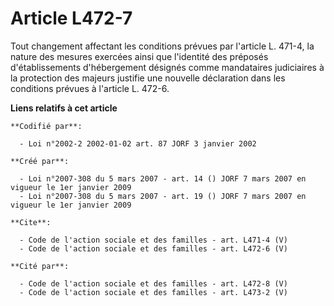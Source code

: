# Article L472-7

Tout changement affectant les conditions prévues par l'article L. 471-4, la nature des mesures exercées ainsi que l'identité
des préposés d'établissements d'hébergement désignés comme mandataires judiciaires à la protection des majeurs justifie une
nouvelle déclaration dans les conditions prévues à l'article L. 472-6.

**Liens relatifs à cet article**

	**Codifié par**:

	  - Loi n°2002-2 2002-01-02 art. 87 JORF 3 janvier 2002

	**Créé par**:

	  - Loi n°2007-308 du 5 mars 2007 - art. 14 () JORF 7 mars 2007 en vigueur le 1er janvier 2009
	  - Loi n°2007-308 du 5 mars 2007 - art. 19 () JORF 7 mars 2007 en vigueur le 1er janvier 2009

	**Cite**:

	  - Code de l'action sociale et des familles - art. L471-4 (V)
	  - Code de l'action sociale et des familles - art. L472-6 (V)

	**Cité par**:

	  - Code de l'action sociale et des familles - art. L472-8 (V)
	  - Code de l'action sociale et des familles - art. L473-2 (V)
